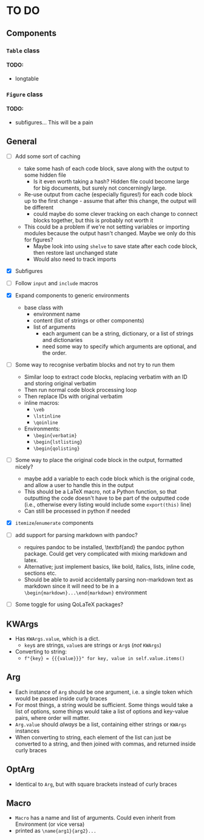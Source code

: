 # TO DO

## Components

### `Table` class

#### TODO:
- longtable

### `Figure` class

#### TODO:

- subfigures... This will be a pain


## General

- [ ] Add some sort of caching
    - take some hash of each code block, save along with the output to some hidden file
        - Is it even worth taking a hash? Hidden file could become large for big documents, but surely not concerningly large.
    - Re-use output from cache (especially figures!) for each code block up to the first change - assume that after this change, the output will be different
        - could maybe do some clever tracking on each change to connect blocks together, but this is probably not worth it
    - This could be a problem if we're not setting variables or importing modules because the output hasn't changed. Maybe we only do this for figures? 
        - Maybe look into using `shelve` to save state after each code block, then restore last unchanged state
        - Would also need to track imports
- [x] Subfigures
- [ ] Follow `input` and `include` macros
- [x] Expand components to generic environments
    - base class with
        - environment name
        - content (list of strings or other components)
        - list of arguments
            - each argument can be a string, dictionary, or a list of strings and dictionaries
            - need some way to specify which arguments are optional, and the order.
- [ ] Some way to recognise verbatim blocks and not try to run them
    - Similar loop to extract code blocks, replacing verbatim with an ID and storing original verbatim
    - Then run normal code block processing loop
    - Then replace IDs with original verbatim
    - inline macros:
        - `\veb`
        - `\lstinline`
        - `\qoinline`
    - Environments:
        - `\begin{verbatim}`
        - `\begin{lstlisting}`
        - `\begin{qolisting}`

- [ ] Some way to place the original code block in the output, formatted nicely?
    - maybe add a variable to each code block which is the original code, and allow a user to handle this in the output
    - This should be a LaTeX macro, not a Python function, so that outputting the code doesn't have to be part of the outputted code (i.e., otherwise every listing would include some `export(this)` line)
    - Can still be processed in python if needed
- [x] `itemize`/`enumerate` components
- [ ] add support for parsing markdown with pandoc?
    - requires pandoc to be installed, \textbf{and} the pandoc python package. Could get very complicated with mixing markdown and latex.
    - Alternative; just implement basics, like bold, italics, lists, inline code, sections etc.
    - Should be able to avoid accidentally parsing non-markdown text as markdown since it will need to be in a `\begin{markdown}...\end{markdown}` environment
- [ ] Some toggle for using QoLaTeX packages?


## KWArgs

- Has `KWArgs.value`, which is a dict.
    - `key`s are strings, `value`s are strings or `Arg`s (*not* `KWArgs`)
- Converting to string: 
    - `f"{key} = {{{value}}}" for key, value in self.value.items()`

## Arg

- Each instance of `Arg` should be one argument, i.e. a single token which would be passed inside curly braces
- For most things, a string would be sufficient. Some things would take a list of options, some things would take a list of options and key-value pairs, where order will matter.
- `Arg.value` should *always* be a list, containing either strings or `KWArgs` instances
- When converting to string, each element of the list can just be converted to a string, and then joined with commas, and returned inside curly braces

## OptArg

- Identical to `Arg`, but with square brackets instead of curly braces

## Macro

- `Macro` has a name and list of arguments. Could even inherit from Environment (or vice versa)
- printed as `\name{arg1}{arg2}...`
